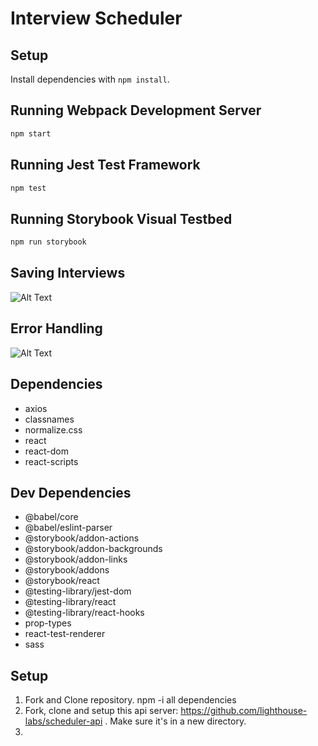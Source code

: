 # Interview Scheduler

## Setup

Install dependencies with `npm install`.

## Running Webpack Development Server

```sh
npm start
```

## Running Jest Test Framework

```sh
npm test
```

## Running Storybook Visual Testbed

```sh
npm run storybook
```
## Saving Interviews
![Alt Text](ReadMeFiles/SaveSuccess.gif)

## Error Handling
![Alt Text](ReadMeFiles/SaveError.gif)

## Dependencies

 - axios
 - classnames
- normalize.css
- react
- react-dom
- react-scripts



## Dev Dependencies
  - @babel/core
  - @babel/eslint-parser
  - @storybook/addon-actions
  - @storybook/addon-backgrounds
  - @storybook/addon-links
  - @storybook/addons
  - @storybook/react
  - @testing-library/jest-dom
  - @testing-library/react
  - @testing-library/react-hooks
  - prop-types
  - react-test-renderer
  - sass

  ## Setup
  1. Fork and Clone repository. npm -i all dependencies 
  2. Fork, clone and setup this api server: https://github.com/lighthouse-labs/scheduler-api . Make sure it's in a new directory.
  3. 
